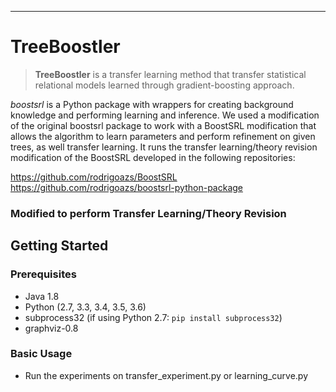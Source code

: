 ---

# TreeBoostler

> **TreeBoostler** is a transfer learning method that transfer statistical relational models learned through gradient-boosting approach.  

*boostsrl* is a Python package with wrappers for creating background knowledge and performing learning and inference. We used a modification of the original boostsrl package to work with a BoostSRL modification that allows the algorithm to learn parameters and perform refinement on given trees, as well transfer learning. It runs the transfer learning/theory revision modification of the BoostSRL developed in the following repositories:

https://github.com/rodrigoazs/BoostSRL
https://github.com/rodrigoazs/boostsrl-python-package

### Modified to perform Transfer Learning/Theory Revision

## Getting Started

### Prerequisites

* Java 1.8
* Python (2.7, 3.3, 3.4, 3.5, 3.6)
* subprocess32 (if using Python 2.7: `pip install subprocess32`)
* graphviz-0.8

### Basic Usage

* Run the experiments on transfer_experiment.py or learning_curve.py

